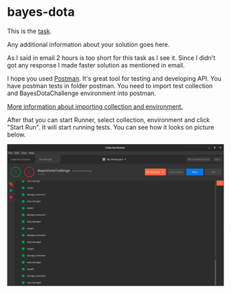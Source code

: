 bayes-dota
==========

This is the [task](TASK.md).

Any additional information about your solution goes here.

As I said in email 2 hours is too short for this task as I see it. Since I didn't got any response I made faster solution as mentioned in email.

I hope you used [Postman](https://www.postman.com/). It's great tool for testing and developing API.
You have postman tests in folder postman. You need to import test collection and BayesDotaChallenge environment into postman.


[More information about importing collection and environment.](https://learning.postman.com/docs/postman/collections/importing-and-exporting-data/)

After that you can start Runner, select collection, environment and click "Start Run". It will start running tests. 
You can see how it looks on picture below.

![Drag Racing](postman/Screenshot.png)
 